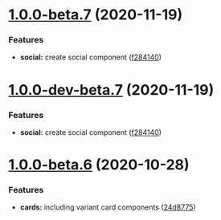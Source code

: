 # [1.0.0-beta.7](http://bitbucket.org/uclaucomm/ucla-bruin-components/compare/v1.0.0-beta.6...v1.0.0-beta.7) (2020-11-19)


### Features

* **social:** create social component ([f284140](http://bitbucket.org/uclaucomm/ucla-bruin-components/commits/f284140a68f51f20613ed9e72e1a704840214196))

# [1.0.0-dev-beta.7](http://bitbucket.org/uclaucomm/ucla-bruin-components/compare/v1.0.0-dev-beta.6...v1.0.0-dev-beta.7) (2020-11-19)


### Features

* **social:** create social component ([f284140](http://bitbucket.org/uclaucomm/ucla-bruin-components/commits/f284140a68f51f20613ed9e72e1a704840214196))

# [1.0.0-beta.6](http://bitbucket.org/uclaucomm/ucla-bruin-components/compare/v1.0.0-beta.5...v1.0.0-beta.6) (2020-10-28)


### Features

* **cards:** including variant card components ([24d8775](http://bitbucket.org/uclaucomm/ucla-bruin-components/commits/24d87753d733e6b0adbf14a46d6ad54be64057c1))
